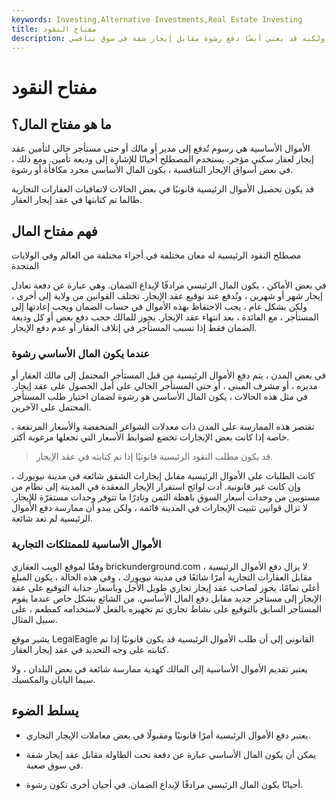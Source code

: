 ```yaml
---
keywords: Investing,Alternative Investments,Real Estate Investing
title: مفتاح النقود
description: أحيانًا يكون المال الرئيسي مرادفًا لإيداع الضمان ، ولكنه قد يعني أيضًا دفع رشوة مقابل إيجار شقة في سوق تنافسي.
---
```


# مفتاح النقود
## ما هو مفتاح المال؟

الأموال الأساسية هي رسوم تُدفع إلى مدير أو مالك أو حتى مستأجر حالي لتأمين عقد إيجار لعقار سكني مؤجر. يستخدم المصطلح أحيانًا للإشارة إلى وديعة تأمين. ومع ذلك ، في بعض أسواق الإيجار التنافسية ، يكون المال الأساسي مجرد مكافأة أو رشوة.

قد يكون تحصيل الأموال الرئيسية قانونيًا في بعض الحالات لاتفاقيات العقارات التجارية طالما تم كتابتها في عقد إيجار العقار.

## فهم مفتاح المال

مصطلح النقود الرئيسية له معان مختلفة في أجزاء مختلفة من العالم وفي الولايات المتحدة

في بعض الأماكن ، يكون المال الرئيسي مرادفًا لإيداع الضمان. وهي عبارة عن دفعة تعادل إيجار شهر أو شهرين ، وتُدفع عند توقيع عقد الإيجار. تختلف القوانين من ولاية إلى أخرى ، ولكن بشكل عام ، يجب الاحتفاظ بهذه الأموال في حساب الضمان ويجب إعادتها إلى المستأجر ، مع الفائدة ، بعد انتهاء عقد الإيجار. يجوز للمالك حجب دفع بعض أو كل وديعة الضمان فقط إذا تسبب المستأجر في إتلاف العقار أو عدم دفع الإيجار.

### عندما يكون المال الأساسي رشوة

في بعض المدن ، يتم دفع الأموال الرئيسية من قبل المستأجر المحتمل إلى مالك العقار أو مديره ، أو مشرف المبنى ، أو حتى المستأجر الحالي على أمل الحصول على عقد إيجار. في مثل هذه الحالات ، يكون المال الأساسي هو رشوة لضمان اختيار طلب المستأجر المحتمل على الآخرين.

تقتصر هذه الممارسة على المدن ذات معدلات الشواغر المنخفضة والأسعار المرتفعة ، خاصة إذا كانت بعض الإيجارات تخضع لضوابط الأسعار التي تجعلها مرغوبة أكثر.

> قد يكون مطلب النقود الرئيسية قانونيًا إذا تم كتابته في عقد الإيجار.

>

كانت الطلبات على الأموال الرئيسية مقابل إيجارات الشقق شائعة في مدينة نيويورك ، وإن كانت غير قانونية. أدت لوائح استقرار الإيجار المعقدة في المدينة إلى نظام من مستويين من وحدات أسعار السوق باهظة الثمن ونادرًا ما تتوفر وحدات مستقرّة للإيجار. لا تزال قوانين تثبيت الإيجارات في المدينة قائمة ، ولكن يبدو أن ممارسة دفع الأموال الرئيسية لم تعد شائعة.

### الأموال الأساسية للممتلكات التجارية

وفقًا لموقع الويب العقاري brickunderground.com ، لا يزال دفع الأموال الرئيسية مقابل العقارات التجارية أمرًا شائعًا في مدينة نيويورك ، وفي هذه الحالة ، يكون المبلغ أعلى تمامًا. يجوز لصاحب عقد إيجار تجاري طويل الأجل وبأسعار جذابة التوقيع على عقد الإيجار إلى مستأجر جديد مقابل دفع المال الأساسي. من الشائع بشكل خاص عندما يقوم المستأجر السابق بالتوقيع على نشاط تجاري تم تجهيزه بالفعل لاستخدامه كمطعم ، على سبيل المثال.

يشير موقع LegalEagle القانوني إلى أن طلب الأموال الرئيسية قد يكون قانونيًا إذا تم كتابته على وجه التحديد في عقد إيجار العقار.

يعتبر تقديم الأموال الأساسية إلى المالك كهدية ممارسة شائعة في بعض البلدان ، ولا سيما اليابان والمكسيك.

## يسلط الضوء

- يعتبر دفع الأموال الرئيسية أمرًا قانونيًا ومقبولًا في بعض معاملات الإيجار التجاري.

- يمكن أن يكون المال الأساسي عبارة عن دفعة تحت الطاولة مقابل عقد إيجار شقة في سوق صعبة.

- أحيانًا يكون المال الرئيسي مرادفًا لإيداع الضمان. في أحيان أخرى تكون رشوة.

